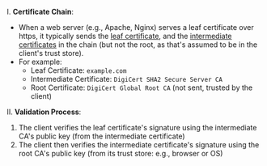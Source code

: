 I. **Certificate Chain**:
- When a web server (e.g., Apache, Nginx) serves a leaf certificate over https, it typically sends the [leaf certificate](), and the [intermediate certificates]() in the chain (but not the root, as that's assumed to be in the client's trust store).
- For example:
  - Leaf Certificate: `example.com`
  - Intermediate Certificate: `DigiCert SHA2 Secure Server CA`
  - Root Certificate: `DigiCert Global Root CA` (not sent, trusted by the client)

II. **Validation Process**:
1. The client verifies the leaf certificate's signature using the intermediate CA's public key (from the intermediate certificate)
2. The client then verifies the intermediate certificate's signature using the root CA's public key (from its trust store: e.g., browser or OS)
